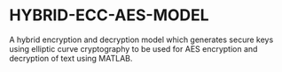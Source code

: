 # HYBRID-ECC-AES-MODEL
A hybrid encryption and decryption model which generates secure keys using elliptic curve cryptography to be used for AES encryption and decryption of text using MATLAB. 
